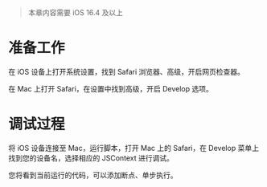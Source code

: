> 本章内容需要 iOS 16.4 及以上

# 准备工作

在 iOS 设备上打开系统设置，找到 Safari 浏览器、高级，开启网页检查器。

在 Mac 上打开 Safari，在设置中找到高级，开启 Develop 选项。

# 调试过程

将 iOS 设备连接至 Mac，运行脚本，打开 Mac 上的 Safari，在 Develop 菜单上找到您的设备名，选择相应的 JSContext 进行调试。

您将看到当前运行的代码，可以添加断点、单步执行。